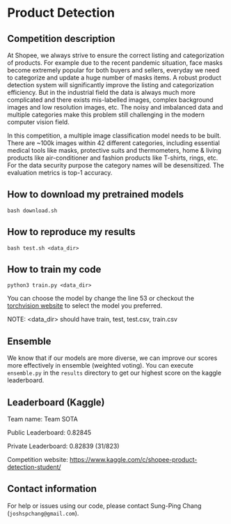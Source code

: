 # Product Detection

## Competition description

At Shopee, we always strive to ensure the correct listing and categorization of products. For example due to the recent pandemic situation, face masks become extremely popular for both buyers and sellers, everyday we need to categorize and update a huge number of masks items. A robust product detection system will significantly improve the listing and categorization efficiency. But in the industrial field the data is always much more complicated and there exists mis-labelled images, complex background images and low resolution images, etc. The noisy and imbalanced data and multiple categories make this problem still challenging in the modern computer vision field.

In this competition, a multiple image classification model needs to be built. There are ~100k images within 42 different categories, including essential medical tools like masks, protective suits and thermometers, home & living products like air-conditioner and fashion products like T-shirts, rings, etc. For the data security purpose the category names will be desensitized. The evaluation metrics is top-1 accuracy.


## How to download my pretrained models

```
bash download.sh
```

## How to reproduce my results

```
bash test.sh <data_dir>
```

## How to train my code
```
python3 train.py <data_dir>
```
You can choose the model by change the line 53 or checkout the [torchvision website](https://pytorch.org/docs/stable/torchvision/models.html) to select the model you preferred.

NOTE: <data_dir> should have train, test, test.csv, train.csv

## Ensemble

We know that if our models are more diverse, we can improve our scores more effectively in ensemble (weighted voting). You can execute `ensemble.py` in the `results` directory to get our highest score on the kaggle leaderboard.

## Leaderboard (Kaggle)

Team name: Team SOTA

Public Leaderboard: 0.82845 

Private Leaderboard: 0.82839 (31/823)

Competition website: https://www.kaggle.com/c/shopee-product-detection-student/


## Contact information

For help or issues using our code, please contact Sung-Ping Chang (`joshspchang@gmail.com`).

